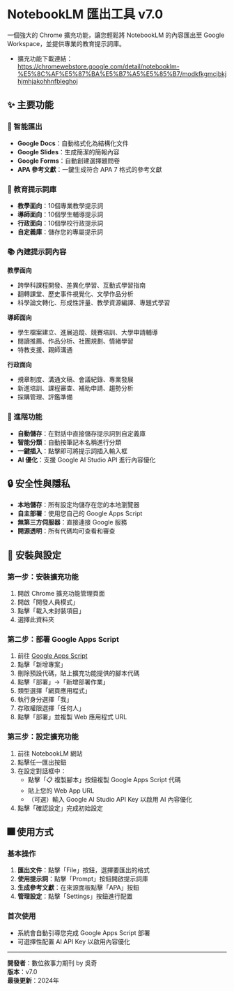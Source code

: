 # NotebookLM 匯出工具 v7.0

一個強大的 Chrome 擴充功能，讓您輕鬆將 NotebookLM 的內容匯出至 Google Workspace，並提供專業的教育提示詞庫。
- 擴充功能下載連結：https://chromewebstore.google.com/detail/notebooklm-%E5%8C%AF%E5%87%BA%E5%B7%A5%E5%85%B7/modkfkgmcjbkjhjmhjakohhnfbleghoj

## ✨ 主要功能

### 📄 智能匯出
- **Google Docs**：自動格式化為結構化文件
- **Google Slides**：生成簡潔的簡報內容
- **Google Forms**：自動創建選擇題問卷
- **APA 參考文獻**：一鍵生成符合 APA 7 格式的參考文獻

### 🎯 教育提示詞庫
- **教學面向**：10個專業教學提示詞
- **導師面向**：10個學生輔導提示詞
- **行政面向**：10個學校行政提示詞
- **自定義庫**：儲存您的專屬提示詞

### 📚 內建提示詞內容

**教學面向**
- 跨學科課程開發、差異化學習、互動式學習指南
- 翻轉課堂、歷史事件視覺化、文學作品分析
- 科學論文轉化、形成性評量、教學資源編譯、專題式學習

**導師面向**
- 學生檔案建立、進展追蹤、競賽培訓、大學申請輔導
- 閱讀推薦、作品分析、社團規劃、情緒學習
- 特教支援、親師溝通

**行政面向**
- 規章制度、溝通文稿、會議紀錄、專業發展
- 新進培訓、課程審查、補助申請、趨勢分析
- 採購管理、評鑑準備

### 🔧 進階功能
- **自動儲存**：在對話中直接儲存提示詞到自定義庫
- **智能分類**：自動按筆記本名稱進行分類
- **一鍵插入**：點擊即可將提示詞插入輸入框
- **AI 優化**：支援 Google AI Studio API 進行內容優化

## 🔒 安全性與隱私
- **本地儲存**：所有設定均儲存在您的本地瀏覽器
- **自主部署**：使用您自己的 Google Apps Script
- **無第三方伺服器**：直接連接 Google 服務
- **開源透明**：所有代碼均可查看和審查

## 🚀 安裝與設定

### 第一步：安裝擴充功能
1. 開啟 Chrome 擴充功能管理頁面
2. 開啟「開發人員模式」
3. 點擊「載入未封裝項目」
4. 選擇此資料夾

### 第二步：部署 Google Apps Script
1. 前往 [Google Apps Script](https://script.google.com/)
2. 點擊「新增專案」
3. 刪除預設代碼，貼上擴充功能提供的腳本代碼
4. 點擊「部署」→「新增部署作業」
5. 類型選擇「網頁應用程式」
6. 執行身分選擇「我」
7. 存取權限選擇「任何人」
8. 點擊「部署」並複製 Web 應用程式 URL

### 第三步：設定擴充功能
1. 前往 NotebookLM 網站
2. 點擊任一匯出按鈕
3. 在設定對話框中：
   - 點擊「📋 複製腳本」按鈕複製 Google Apps Script 代碼
   - 貼上您的 Web App URL
   - （可選）輸入 Google AI Studio API Key 以啟用 AI 內容優化
4. 點擊「確認設定」完成初始設定

## 🎆 使用方式

### 基本操作
1. **匯出文件**：點擊「File」按鈕，選擇要匯出的格式
2. **使用提示詞**：點擊「Prompt」按鈕開啟提示詞庫
3. **生成參考文獻**：在來源面板點擊「APA」按鈕
4. **管理設定**：點擊「Settings」按鈕進行配置

### 首次使用
- 系統會自動引導您完成 Google Apps Script 部署
- 可選擇性配置 AI API Key 以啟用內容優化

---

**開發者**：數位敘事力期刊 by 吳奇  
**版本**：v7.0  
**最後更新**：2024年
